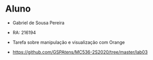 # Aluno

* Gabriel de Sousa Pereira

* RA: 216194

* Tarefa sobre manipulação e visualização com Orange

* https://github.com/GSPAtens/MC536-2S2020/tree/master/lab03